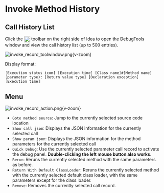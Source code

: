 # Invoke Method History

## Call History List

Click the <img src="/pluginIcon.svg" style="display: inline-block; width: 20px; height: 20px; vertical-align: middle;" /> toolbar on the right side of Idea to open the DebugTools window and view the call history list (up to 500 entries).

![invoke_record_toolwindow.png](/images/invoke_record_toolwindow.png){v-zoom}

Display format:

```
[Execution status icon] [Execution time] [Class name]#[Method name](parameter type): [Return value type] [Declaration exception] [Execution time]
```

## Menu

![invoke_record_action.png](/images/invoke_record_action.png){v-zoom}

- `Goto method source`: Jump to the currently selected source code location
- `Show call json`: Displays the JSON information for the currently selected call
- `Show param json`: Displays the JSON information for the method parameters for the currently selected call
- `Quick Debug`: Use the currently selected parameter call record to activate the debug panel. **Double-clicking the left mouse button also works**.
- `Rerun`: Reruns the currently selected method with the same parameters as before.
- `Return With Default ClassLoader`: Reruns the currently selected method with the currently selected default class loader, with the same parameters except for the class loader.
- `Remove`: Removes the currently selected call record.